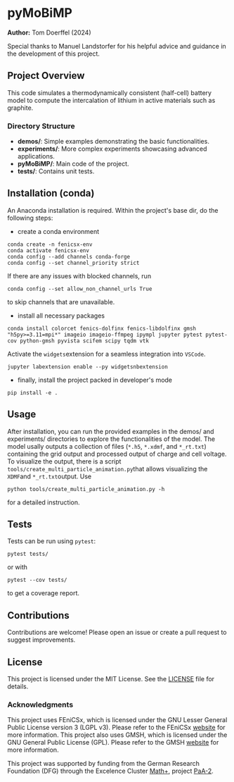 # pyMoBiMP

**Author:** Tom Doerffel (2024)

Special thanks to Manuel Landstorfer for his helpful advice and guidance in the development of this project.

## Project Overview

This code simulates a thermodynamically consistent (half-cell) battery model to compute the intercalation of lithium in active materials such as graphite.

### Directory Structure

- **demos/**: Simple examples demonstrating the basic functionalities.
- **experiments/**: More complex experiments showcasing advanced applications.
- **pyMoBiMP/**: Main code of the project.
- **tests/**: Contains unit tests.

## Installation (conda)

An Anaconda installation is required.
Within the project's base dir, do the following steps:

- create a conda environment
```{bash}
conda create -n fenicsx-env
conda activate fenicsx-env
conda config --add channels conda-forge
conda config --set channel_priority strict
```

If there are any issues with blocked channels, run

```{bash}
conda config --set allow_non_channel_urls True
```
to skip channels that are unavailable.

- install all necessary packages
```{bash}
conda install colorcet fenics-dolfinx fenics-libdolfinx gmsh "h5py>=3.11=mpi*" imageio imageio-ffmpeg ipympl jupyter pytest pytest-cov python-gmsh pyvista scifem scipy tqdm vtk
```

Activate the ```widgets```extension for a seamless integration into ```VSCode```.
```{bash}
jupyter labextension enable --py widgetsnbextension
````

- finally, install the project packed in developer's mode
```{bash}
pip install -e .
```

## Usage

After installation, you can run the provided examples in the demos/ and experiments/ directories to explore the functionalities of the model.
The model usally outputs a collection of files (`*.h5`, `*.xdmf`, and `*_rt.txt`) containing the grid output and processed output of charge and cell voltage.
To visualize the output, there is a script `tools/create_multi_particle_animation.py`that allows visualizing the `XDMF`and `*_rt.txt`output. Use

```
python tools/create_multi_particle_animation.py -h
```
for a detailed instruction.

## Tests

Tests can be run using `pytest`:

````
pytest tests/
````
or with
```
pytest --cov tests/
```
to get a coverage report.

## Contributions

Contributions are welcome! Please open an issue or create a pull request to suggest improvements.

## License

This project is licensed under the MIT License. See the [LICENSE](LICENSE) file for details.

### Acknowledgments

This project uses FEniCSx, which is licensed under the GNU Lesser General Public License version 3 (LGPL v3).
Please refer to the FEniCSx [website](https://fenicsproject.org/) for more information.
This project also uses GMSH, which is licensed under the GNU General Public License (GPL).
Please refer to the GMSH [website](http://gmsh.info) for more information.

This project was supported by funding from the German Research Foundation (DFG) through the Excelence Cluster [Math+](http://www.mathplus.de/), project [PaA-2](https://mathplus.de/transfer/partnership-area-paa-2/).
